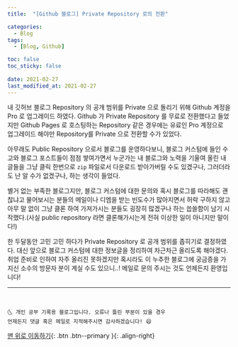 ```yaml
---
title:  "[Github 블로그] Private Repository 로의 전환" 

categories:
  - Blog
tags:
  - [Blog, Github]

toc: false
toc_sticky: false
 
date: 2021-02-27
last_modified_at: 2021-02-27
---
```

 
내 깃허브 블로그 Repository 의 공개 범위를 Private 으로 돌리기 위해 Github 계정을 Pro 로 업그레이드 하였다. Github 가 Private Repository 를 무료로 전환했다고 들었지만 Github Pages 로 호스팅하는 Repository 같은 경우에는 유료인 Pro 계정으로 업그레이드 해야만 Repository를 Private 으로 전환할 수가 있었다.

아무래도 Public Repository 으로서 블로그를 운영하다보니, 블로그 커스텀에 들인 수고와 블로그 포스트들이 점점 쌓여가면서 누군가는 내 블로그와 노력을 기울여 올린 내 글들을 그냥 클릭 한번으로 `zip` 파일로서 다운로드 받아가버릴 수도 있겠구나, 그러더라도 난 알 수가 없겠구나, 하는 생각이 들었다. 

별거 없는 부족한 블로그지만, 블로그 커스텀에 대한 문의와 혹시 블로그를 따라해도 괜찮냐고 물어보시는 분들의 메일이나 디엠을 받는 빈도수가 많아지면서 허락 구하지 않고 아무 말 없이 그냥 클론 하여 가져가시는 분들도 굉장히 많겠구나 하는 씁쓸함이 남기 시작했다.(사실 public repository 라면 클론해가시는게 전혀 이상한 일이 아니지만 말이다!) 

한 두달동안 고민 고민 하다가 Private Repository 로 공개 범위를 좁히기로 결정하였다. 대신 앞으로 블로그 커스텀에 대한 정보글을 정리하여 차근차근 올리도록 해야겠다. 취업 준비로 인하여 자주 올리진 못하겠지만 혹시라도 이 누추한 블로그에 궁금증을 가지신 소수의 방문자 분이 계실 수도 있으니..! 메일로 문의 주시는 것도 언제든지 환영입니다! 

***
<br>

    🌜 개인 공부 기록용 블로그입니다. 오류나 틀린 부분이 있을 경우 
    언제든지 댓글 혹은 메일로 지적해주시면 감사하겠습니다! 😄

[맨 위로 이동하기](#){: .btn .btn--primary }{: .align-right}